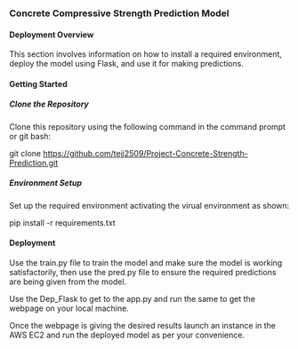 ### Concrete Compressive Strength Prediction Model

#### Deployment Overview

This section involves information on how to install  a required environment, deploy the model using Flask, and use it for making predictions.

#### Getting Started

##### Clone the Repository

Clone this repository using the following command in the command prompt or git bash:

git clone https://github.com/tejj2509/Project-Concrete-Strength-Prediction.git

##### Environment Setup

Set up the required environment activating the virual environment as shown:

pip install -r requirements.txt

#### Deployment
Use the train.py file to train the model and make sure the model is working satisfactorily, then use the pred.py file to ensure the required predictions are being given from the model.

Use the Dep_Flask to get to the app.py and run the same to get the webpage on your local machine.

Once the webpage is giving the desired results launch an instance in the AWS EC2 and run the deployed model as per your convenience.
